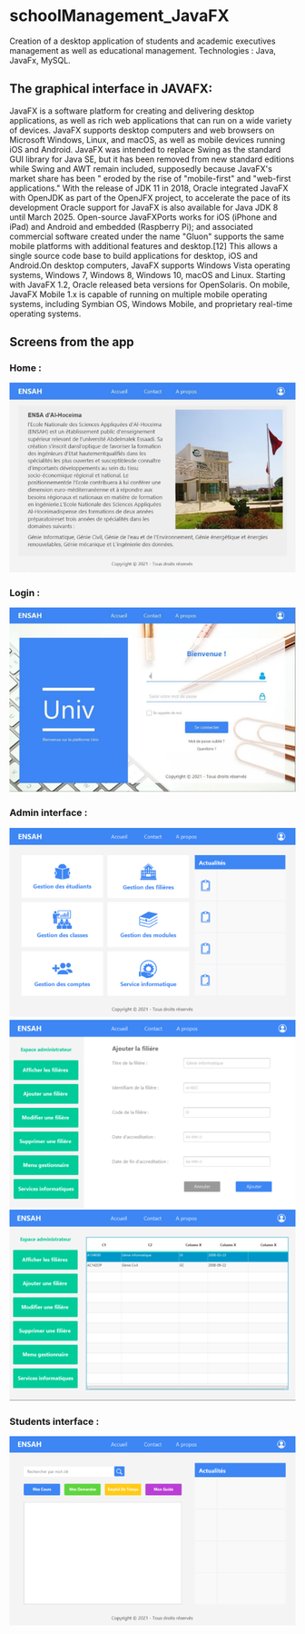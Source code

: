 # schoolManagement_JavaFX
Creation of a desktop application of students and academic executives management as well as educational management.  Technologies : Java, JavaFx, MySQL.

## The graphical interface in JAVAFX:
JavaFX is a software platform for creating and delivering desktop applications, as well as rich web applications that can run on a wide variety of devices.
JavaFX supports desktop computers and web browsers on Microsoft Windows, Linux, and macOS, as well as mobile devices running iOS and Android. JavaFX was intended to replace Swing as the standard GUI library for Java SE, but it has been removed from new standard editions while Swing and AWT remain included, supposedly because JavaFX's market share has been " eroded by the rise of "mobile-first" and "web-first applications." With the release of JDK 11 in 2018, Oracle integrated JavaFX with OpenJDK as part of the OpenJFX project, to accelerate the pace of its development Oracle support for JavaFX is also available for Java JDK 8 until March 2025. Open-source JavaFXPorts works for iOS (iPhone and iPad) and Android and embedded (Raspberry Pi); and associated commercial software created under the name "Gluon" supports the same mobile platforms with additional features and desktop.[12] This allows a single source code base to build applications for desktop, iOS and Android.On desktop computers, JavaFX supports Windows Vista operating systems,
Windows 7, Windows 8, Windows 10, macOS and Linux. Starting with JavaFX 1.2, Oracle released beta versions for OpenSolaris. On mobile, JavaFX Mobile 1.x is capable of running on multiple mobile operating systems, including Symbian OS, Windows Mobile, and proprietary real-time operating systems.

## Screens from the app
### Home :
![img.png](img.png)
### Login :
![img_1.png](img_1.png)
### Admin interface :
![img_2.png](img_2.png)
![img_3.png](img_3.png)
![img_4.png](img_4.png)
### Students interface :
![img_5.png](img_5.png)